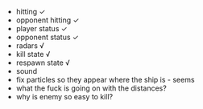 - hitting ✓
- opponent hitting ✓
- player status ✓
- opponent status ✓
- radars √
- kill state √
- respawn state √
- sound
- fix particles so they appear where the ship is - seems
- what the fuck is going on with the distances?
- why is enemy so easy to kill?
